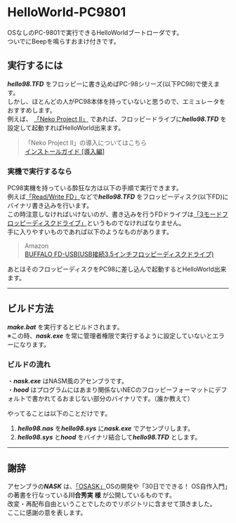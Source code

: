 # HelloWorld-PC9801
OSなしのPC-9801で実行できるHelloWorldブートローダです。  
ついでにBeepを鳴らすおまけ付きです。
## 実行するには
***hello98.TFD*** をフロッピーに書き込めばPC-98シリーズ(以下PC98)で使えます。  
しかし、ほとんどの人がPC98本体を持っていないと思うので、エミュレータをおすすめします。  
例えば、
[「Neko Project II」](https://www.yui.ne.jp/np2/)
であれば、フロッピードライブに***hello98.TFD*** を設定して起動すればHelloWorld出来ます。
>「Neko Project II」の導入についてはこちら  
[インストールガイド [導入編]](http://www.retropc.net/yui/np2inst/install.html)

### 実機で実行するなら
PC98実機を持っている酔狂な方は以下の手順で実行できます。  
例えば[「Read/Write FD」](https://www.vector.co.jp/soft/win95/util/se130037.html)などで***hello98.TFD*** をフロッピーディスク(以下FD)にバイナリ書き込みを行います。  
この時注意しなければいけないのが、書き込みを行うFDドライブは[「3モードフロッピーディスクドライブ」](https://ja.wikipedia.org/wiki/3%E3%83%A2%E3%83%BC%E3%83%89%E3%83%95%E3%83%AD%E3%83%83%E3%83%94%E3%83%BC%E3%83%87%E3%82%A3%E3%82%B9%E3%82%AF%E3%83%89%E3%83%A9%E3%82%A4%E3%83%96)というものでなければなりません。  
手に入りやすいものであれば以下のようなものがあります。
>Amazon  
[BUFFALO FD-USB(USB接続3.5インチフロッピーディスクドライブ)](https://www.amazon.co.jp/%E3%83%90%E3%83%83%E3%83%95%E3%82%A1%E3%83%AD%E3%83%BC-FD-USB-BUFFALO-USB%E6%8E%A5%E7%B6%9A3-5%E3%82%A4%E3%83%B3%E3%83%81%E3%83%95%E3%83%AD%E3%83%83%E3%83%94%E3%83%BC%E3%83%87%E3%82%A3%E3%82%B9%E3%82%AF%E3%83%89%E3%83%A9%E3%82%A4%E3%83%96/dp/B00008B49H)

あとはそのフロッピーディスクをPC98に差し込んで起動するとHelloWorld出来ます。

___
## ビルド方法
***make.bat*** を実行するとビルドされます。  
※この時、***nask.exe*** を常に管理者権限で実行するように設定していないとエラーになります。　　
### ビルドの流れ
・***nask.exe*** はNASM風のアセンブラです。  
・***hood*** はプログラムにはあまり関係ないNECのフロッピーフォーマットにデフォルトで書かれてるおまじない部分のバイナリです。（誰か教えて）  

やってることは以下のことだけです。  
1. ***hello98.nas*** を***hello98.sys*** に***nask.exe*** でアセンブリします。  
1. ***hello98.sys*** と***hood*** をバイナリ結合して***hello98.TFD*** とします。
____
## 謝辞
アセンブラの***NASK*** は、[「OSASK」](http://wiki.osask.jp/)OSの開発や「30日でできる！ OS自作入門」の著書を行なっている**川合秀実 様** が公開しているものです。  
改変・再配布自由ということでしたのでリポジトリに含ませて頂きました。  
ここに感謝の意を表します。
